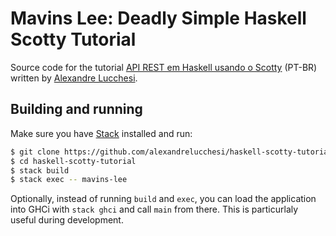 # Mavins Lee: Deadly Simple Haskell Scotty Tutorial

Source code for the tutorial [API REST em Haskell usando o
Scotty](https://mavins.com.br/blog/api-rest-em-haskell-usando-o-scotty) (PT-BR)
written by [Alexandre Lucchesi](https://github.com/alexandrelucchesi).

## Building and running

Make sure you have [Stack](https://docs.haskellstack.org/en/stable/README/)
installed and run:

```bash
$ git clone https://github.com/alexandrelucchesi/haskell-scotty-tutorial.git
$ cd haskell-scotty-tutorial
$ stack build
$ stack exec -- mavins-lee
```

Optionally, instead of running `build` and `exec`, you can load the application
into GHCi with `stack ghci` and call `main` from there. This is particurlaly
useful during development.
